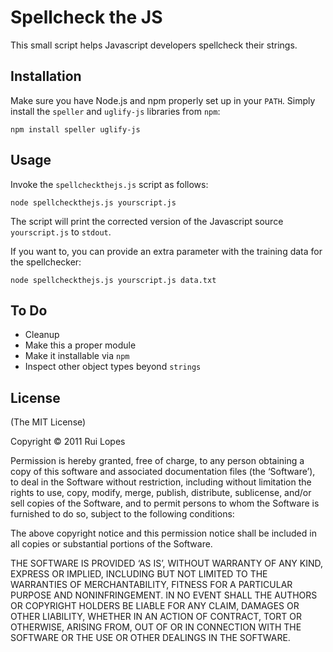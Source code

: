 # Spellcheck the JS

This small script helps Javascript developers spellcheck their strings.

## Installation

Make sure you have Node.js and npm properly set up in your `PATH`. Simply install the `speller` and `uglify-js` libraries from `npm`:

	npm install speller uglify-js

## Usage

Invoke the `spellcheckthejs.js` script as follows:

	node spellcheckthejs.js yourscript.js

The script will print the corrected version of the Javascript source `yourscript.js` to `stdout`.

If you want to, you can provide an extra parameter with the training data for the spellchecker:

	node spellcheckthejs.js yourscript.js data.txt

## To Do

* Cleanup
* Make this a proper module
* Make it installable via `npm`
* Inspect other object types beyond `strings`

## License

(The MIT License)

Copyright © 2011 Rui Lopes

Permission is hereby granted, free of charge, to any person obtaining a copy of this software and associated documentation files (the ‘Software’), to deal in the Software without restriction, including without limitation the rights to use, copy, modify, merge, publish, distribute, sublicense, and/or sell copies of the Software, and to permit persons to whom the Software is furnished to do so, subject to the following conditions:

The above copyright notice and this permission notice shall be included in all copies or substantial portions of the Software.

THE SOFTWARE IS PROVIDED ‘AS IS’, WITHOUT WARRANTY OF ANY KIND, EXPRESS OR IMPLIED, INCLUDING BUT NOT LIMITED TO THE WARRANTIES OF MERCHANTABILITY, FITNESS FOR A PARTICULAR PURPOSE AND NONINFRINGEMENT. IN NO EVENT SHALL THE AUTHORS OR COPYRIGHT HOLDERS BE LIABLE FOR ANY CLAIM, DAMAGES OR OTHER LIABILITY, WHETHER IN AN ACTION OF CONTRACT, TORT OR OTHERWISE, ARISING FROM, OUT OF OR IN CONNECTION WITH THE SOFTWARE OR THE USE OR OTHER DEALINGS IN THE SOFTWARE.